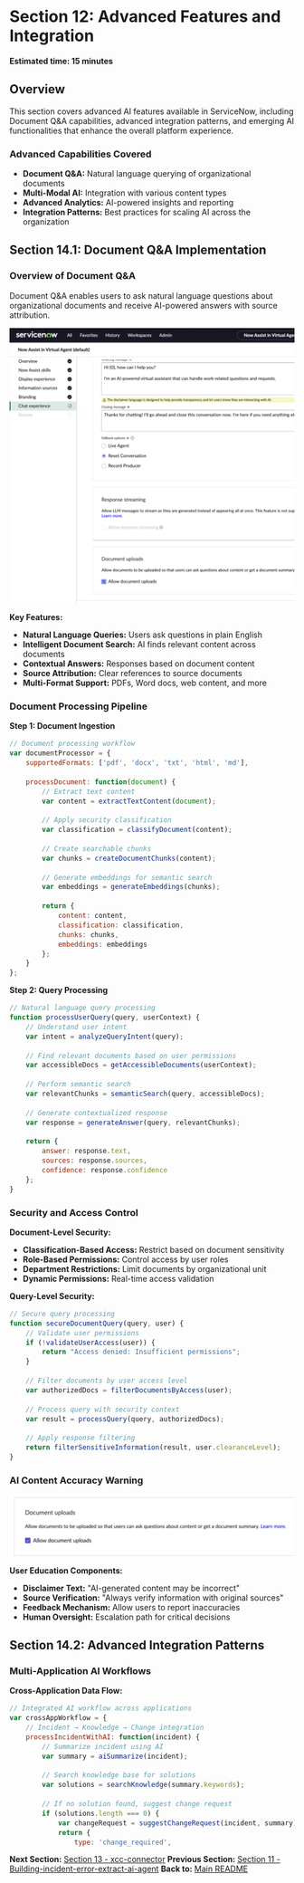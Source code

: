 # Section 12: Advanced Features and Integration

**Estimated time: 15 minutes**

## Overview

This section covers advanced AI features available in ServiceNow, including Document Q&A capabilities, advanced integration patterns, and emerging AI functionalities that enhance the overall platform experience.

### Advanced Capabilities Covered

- **Document Q&A:** Natural language querying of organizational documents
- **Multi-Modal AI:** Integration with various content types
- **Advanced Analytics:** AI-powered insights and reporting
- **Integration Patterns:** Best practices for scaling AI across the organization

## Section 14.1: Document Q&A Implementation

### Overview of Document Q&A

Document Q&A enables users to ask natural language questions about organizational documents and receive AI-powered answers with source attribution.

![Document QA Interface](screenshots/image75.png)

**Key Features:**
- **Natural Language Queries:** Users ask questions in plain English
- **Intelligent Document Search:** AI finds relevant content across documents
- **Contextual Answers:** Responses based on document content
- **Source Attribution:** Clear references to source documents
- **Multi-Format Support:** PDFs, Word docs, web content, and more

### Document Processing Pipeline

**Step 1: Document Ingestion**
```javascript
// Document processing workflow
var documentProcessor = {
    supportedFormats: ['pdf', 'docx', 'txt', 'html', 'md'],
    
    processDocument: function(document) {
        // Extract text content
        var content = extractTextContent(document);
        
        // Apply security classification
        var classification = classifyDocument(content);
        
        // Create searchable chunks
        var chunks = createDocumentChunks(content);
        
        // Generate embeddings for semantic search
        var embeddings = generateEmbeddings(chunks);
        
        return {
            content: content,
            classification: classification,
            chunks: chunks,
            embeddings: embeddings
        };
    }
};
```

**Step 2: Query Processing**
```javascript
// Natural language query processing
function processUserQuery(query, userContext) {
    // Understand user intent
    var intent = analyzeQueryIntent(query);
    
    // Find relevant documents based on user permissions
    var accessibleDocs = getAccessibleDocuments(userContext);
    
    // Perform semantic search
    var relevantChunks = semanticSearch(query, accessibleDocs);
    
    // Generate contextualized response
    var response = generateAnswer(query, relevantChunks);
    
    return {
        answer: response.text,
        sources: response.sources,
        confidence: response.confidence
    };
}
```

### Security and Access Control

**Document-Level Security:**
- **Classification-Based Access:** Restrict based on document sensitivity
- **Role-Based Permissions:** Control access by user roles
- **Department Restrictions:** Limit documents by organizational unit
- **Dynamic Permissions:** Real-time access validation

**Query-Level Security:**
```javascript
// Secure query processing
function secureDocumentQuery(query, user) {
    // Validate user permissions
    if (!validateUserAccess(user)) {
        return "Access denied: Insufficient permissions";
    }
    
    // Filter documents by user access level
    var authorizedDocs = filterDocumentsByAccess(user);
    
    // Process query with security context
    var result = processQuery(query, authorizedDocs);
    
    // Apply response filtering
    return filterSensitiveInformation(result, user.clearanceLevel);
}
```

### AI Content Accuracy Warning

![AI Content Warning](screenshots/image76.png)

**User Education Components:**
- **Disclaimer Text:** "AI-generated content may be incorrect"
- **Source Verification:** "Always verify information with original sources"
- **Feedback Mechanism:** Allow users to report inaccuracies
- **Human Oversight:** Escalation path for critical decisions

## Section 14.2: Advanced Integration Patterns

### Multi-Application AI Workflows

**Cross-Application Data Flow:**

```javascript
// Integrated AI workflow across applications
var crossAppWorkflow = {
    // Incident → Knowledge → Change integration
    processIncidentWithAI: function(incident) {
        // Summarize incident using AI
        var summary = aiSummarize(incident);
        
        // Search knowledge base for solutions
        var solutions = searchKnowledge(summary.keywords);
        
        // If no solution found, suggest change request
        if (solutions.length === 0) {
            var changeRequest = suggestChangeRequest(incident, summary);
            return {
                type: 'change_required',
```
**Next Section:** [Section 13 - xcc-connector](section13-xcc-connector.md)
**Previous Section:** [Section 11 - Building-incident-error-extract-ai-agent](section11-building-incident-error-extract-ai-agent.md)
**Back to:** [Main README](README.md)
                
    
